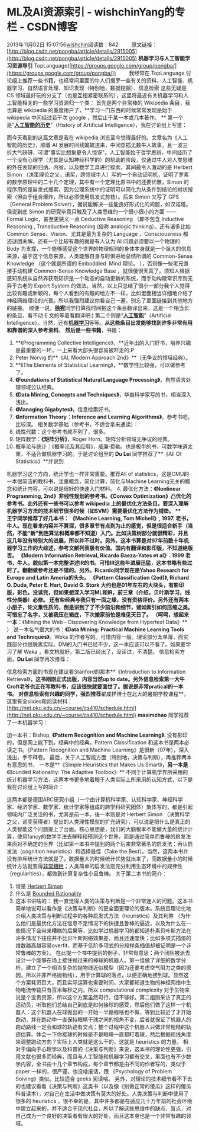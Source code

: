 # ML及AI资源索引 - wishchinYang的专栏 - CSDN博客
2013年11月02日 15:07:56[wishchin](https://me.csdn.net/wishchin)阅读数：842
        原文链接：[http://blog.csdn.net/pongba/article/details/2915005](http://blog.csdn.net/pongba/article/details/2915005)
**机器学习与人工智能学习资源导引**
TopLanguage([https://groups.google.com/group/pongba/](https://groups.google.com/group/pongba/))
        我经常在 TopLanguage 讨论组上推荐一些书籍，也经常问里面的牛人们搜罗一些有关的资料，人工智能、机器学习、自然语言处理、知识发现（特别地，数据挖掘）、信息检索 这些无疑是 CS 领域最好玩的分支了（也是互相紧密联系的），这里将最近有关机器学习和人工智能相关的一些学习资源归一个类：
首先是两个非常棒的 Wikipedia 条目，我也算是 wikipedia 的重度用户了，**学习一门东西的时候常常发现是始于 wikipedia 中间经过若干次 google ，然后止于某一本或几本著作。 **
第一个是“[**人工智能的历史**](http://en.wikipedia.org/wiki/History_of_artificial_intelligence)”（History of Artificial Intelligence），我在讨论组上写道：
> 
而今天看到的这篇文章是我在 wikipedia 浏览至今觉得最好的。文章名为《人工智能的历史》，顺着 AI 发展时间线娓娓道来，中间穿插无数牛人故事，且一波三折大气磅礴，可谓"事实比想象更令人惊讶"。人工智能始于哲学思辨，中间经历了一个没有心理学（尤其是认知神经科学的）的帮助的阶段，仅通过牛人对人类思维的外在表现的归纳、内省，以及数学工具进行探索，其间最令人激动的是 Herbert Simon （决策理论之父，诺奖，跨领域牛人）写的一个自动证明机，证明了罗素的数学原理中的二十几个定理，其中有一个定理比原书中的还要优雅，Simon
 的程序用的是启发式搜索，因为公理系统中的证明可以简化为从条件到结论的树状搜索（但由于组合爆炸，所以必须使用启发式剪枝）。后来 Simon 又写了 GPS （General Problem Solver），据说能解决一些能良好形式化的问题，如汉诺塔。但说到底 Simon 的研究毕竟只触及了人类思维的一个很小很小的方面 —— Formal Logic，甚至更狭义一点 Deductive Reasoning （即不包含 Inductive Reasoning , Transductive Reasoning (俗称
 analogic thinking）。还有诸多比如 Common Sense、Vision、尤其是最为复杂的 Language 、Consciousness 都还谜团未解。还有一个比较有趣的就是有人认为 AI 问题必须要以一个物理的 Body 为支撑，一个能够感受这个世界的物理规则的身体本身就是一个强大的信息来源，基于这个信息来源，人类能够自身与时俱进地总结所谓的 Common-Sense Knowledge （这个就是所谓的 Emboddied  Mind 理论。 ），否则像一些老兄直接手动构建 Common-Sense
 Knowledge Base ，就很傻很天真了，须知人根据感知系统从自然界获取知识是一个动态的自动更新的系统，而手动构建常识库则无异于古老的 Expert System 的做法。当然，以上只总结了很小一部分我个人觉得比较有趣或新颖的，每个人看到的有趣的地方不一样，比如里面相当详细地介绍了神经网络理论的兴衰。所以我强烈建议你看自己一遍，别忘了里面链接到其他地方的链接。
顺便一说，[**徐宥**](http://blog.youxu.info/)同学打算找时间把这个条目翻译出来，这是一个相当长的条目，看不动 E 文的等着看翻译吧:)
第二个则是“[**人工智能**](http://en.wikipedia.org/wiki/Artificial_intelligence)”（Artificial Intelligence）。当然，还有[**机器学习**](http://en.wikipedia.org/wiki/Machine_learning)等等。**从这些条目出发能够找到许多非常有用和靠谱的深入参考资料**。
**然后是一些书籍**，书籍： 
1. **《Programming Collective Intelligence》，**近年出的入门好书，培养兴趣是最重要的一环，一上来看大部头很容易被吓走的:P
2. Peter Norvig 的**《AI, Modern Approach 2nd》**（无争议的领域经典）。 
3. **《The Elements of Statistical Learning》，**数学性比较强，可以做参考了。 
4. **《Foundations of Statistical Natural Language Processing》**，自然语言处理领域公认经典。
5. **《Data Mining, Concepts and Techniques》**，华裔科学家写的书，相当深入浅出。 
6. **《Managing Gigabytes》**，信息检索好书。 
7. **《Information Theory：Inference and Learning Algorithms》**，参考书吧，比较深。
相关数学基础（参考书，不适合拿来通读）： 
1. 线性代数：这个参考书就不列了，很多。 
2. 矩阵数学：**《矩阵分析》**，Roger Horn。矩阵分析领域无争议的经典。 
3. 概率论与统计：《概率论及其应用》，威廉·费勒。也是极牛的书，可数学味道太重，不适合做机器学习的。于是讨论组里的 **Du Lei** 同学推荐了**《All Of Statistics》**并说到
> 
机器学习这个方向，统计学也一样非常重要。推荐All of statistics，这是CMU的一本很简洁的教科书，注重概念，简化计算，简化与Machine Learning无关的概念和统计内容，可以说是很好的快速入门材料。
4. 最优化方法：**《Nonlinear Programming, 2nd》**非线性规划的参考书。**《Convex Optimization》**凸优化的参考书。此外还有一些书可以参考 wikipedia 上的最优化方法条目。要深入理解机器学习方法的技术细节很多时候（如SVM）需要最优化方法作为铺垫。
**         王宁**同学推荐了好几本书： 
**《Machine Learning, Tom Michell》**, 1997.
老书，牛人。现在看来内容并不算深，很多章节有点到为止的感觉，但是很适合新手（当然，不能"新"到连算法和概率都不知道）入门。比如决策树部分就很精彩，并且这几年没有特别大的进展，所以并不过时。另外，这本书算是对97年前数十年机器学习工作的大综述，参考文献列表极有价值。国内有翻译和影印版，不知道绝版否。
**《Modern Information Retrieval, Ricardo Baeza-Yates et al》**. 1999
老书，牛人。貌似第一本完整讲述IR的书。可惜IR这些年进展迅猛，这本书略有些过时了。翻翻做参考还是不错的。另外，Ricardo同学现在是Yahoo Research for Europe and Latin Ameria的头头。
**《Pattern Classification (2ed)》**, Richard O. Duda, Peter E. Hart, David G. Stork
大约也是01年左右的大块头，有影印版，彩色。没读完，但如果想深入学习ML和IR，前三章（介绍，贝叶斯学习，线性分类器）必修。 
还有些经典与我只有一面之缘，没有资格评价。另外还有两本小册子，论文集性质的，倒是讲到了了不少前沿和细节，诸如索引如何压缩之类。可惜忘了名字，又被我压在箱底，下次搬家前怕是难见天日了。
（呵呵，想起来一本：**《Mining the Web - Discovering Knowledge from Hypertext Data》** ）
说一本名气很大的书：**《Data Mining: Practical Machine Learning Tools and Techniques》**。Weka 的作者写的。可惜内容一般。理论部分太单薄，而实践部分也很脱离实际。DM的入门书已经不少，这一本应该可以不看了。如果要学习了解 Weka ，看文档就好。第二版已经出了，没读过，不清楚。
信息检索方面，**Du Lei** 同学再次推荐： 
> 
信息检索方面的书现在建议看Stanford的那本**《Introduction to Information Retrieval》**，这书刚刚正式出版，内容当然up to date。另外信息检索第一大牛Croft老爷也正在写教科书，应该很快就要面世了。据说是非常pratical的一本书。
对信息检索有兴趣的同学，强烈推荐**翟成祥博士在北大的暑期学校课程**，这里有全slides和阅读材料：[http://net.pku.edu.cn/~course/cs410/schedule.html](http://net.pku.edu.cn/~course/cs410/schedule.html)
**maximzhao** 同学推荐了一本机器学习： 
> 
加一本书：Bishop, **《Pattern Recognition and Machine Learning》**. 没有影印的，但是网上能下到。经典中的经典。Pattern Classification 和这本书是两本必读之书。《Pattern Recognition and Machine Learning》是很新（07年），深入浅出，手不释卷。
最后，关于人工智能方面（特别地，决策与判断），再推荐两本有意思的书，
一本是**《Simple Heuristics that Makes Us Smart》**，另一本是**《Bounded Rationality: The Adaptive Toolbox》**
不同于计算机学界所采用的统计机器学习方法，这两本书更多地着眼于人类实际上所采用的认知方式，以下是我在讨论组上写的简介：
> 
这两本都是德国ABC研究小组（一个由计算机科学家、认知科学家、神经科学家、经济学家、数学家、统计学家等组成的跨学科研究团体）集体写的，都是引起领域内广泛关注的书，尤其是前一本，後一本则是对 Herbert Simon （决策科学之父，诺奖获得者）提出的人类理性模型的扩充研究），可以说是把什么是真正的人类智能这个问题提上了台面。核心思想是，我们的大脑根本不能做大量的统计计算，使用fancy的数学手法去解释和预测这个世界，而是通过简单而鲁棒的启发法来面对不确定的世界（比如第一本书中提到的两个后来非常著名的启发法：再认启发法（cognition
 heuristics）和选择最佳（Take the Best）。当然，这两本书并没有排斥统计方法就是了，数据量大的时候统计优势就出来了，而数据量小的时候统计方法就变得[非常糟糕](http://en.wikipedia.org/wiki/Curse_of_dimensionality)；人类简单的启发法则充分利用生态环境中的规律性（regularities），都做到计算复杂性小且鲁棒。
关于第二本书的简介：
> 
1. 谁是 [Herbert Simon](http://en.wikipedia.org/wiki/Herbert_Simon)
2. 什么是 [Bounded Rationality](http://en.wikipedia.org/wiki/Bounded_Rationality)
3. 这本书讲啥的：
我一直觉得人类的决策与判断是一个非常迷人的问题。这本书简单地说可以看作是《决策与判断》的更全面更理论的版本。系统且理论化地介绍人类决策与判断过程中的各种启发式方法（heuristics）及其利弊 （为什么他们是最优化方法在信息不足情况下的快捷且鲁棒的逼近，以及为什么在一些情况下会带来糟糕的后果等，比如学过机器学习的都知道朴素贝叶斯方法在许多情况下往往并不比贝叶斯网络效果差，而且还速度快；比如多项式插值的维数越高越容易overfit，而基于低阶多项式的分段样条插值却被证明是一个非常鲁棒的方案）。
在此提一个书中提到的例子，非常有意思：两个团队被派去设计一个能够在场上接住抛过来的棒球的机器人。第一组做了详细的数学分析，建立了一个相当复杂的抛物线近似模型（因为还要考虑空气阻力之类的原因，所以并非严格抛物线），用于计算球的落点，以便正确地接到球。显然这个方案耗资巨大，而且实际运算也需要时间，大家都知道生物的神经网络中生物电流传输只有百米每秒之内，所以 computational complexity 对于生物来说是个宝贵资源，所以这个方案虽然可行，但不够好。第二组则采访了真正的运动员，听取他们总结自己到底是如何接球的感受，然后他们做了这样一个机器人：这个机器人在球抛出的一开始一半路程啥也不做，等到比较近了才开始跑动，并在跑动中一直保持眼睛于球之间的视角不变，后者就保证了机器人的跑动路线一定会和球的轨迹有交点；整个过程中这个机器人只做非常粗糙的轨迹估算。体会一下你接球的时候是不是眼睛一直都盯着球，然后根据视线角度来调整跑动方向？实际上人类就是这么干的，这就是
 heuristics 的力量。 
相对于偏向于心理学以及科普的《决策与判断》来说，这本书的理论性更强，引用文献也很多而经典，而且与人工智能和机器学习都有交叉，里面也有不少数学内容，全书由十几个章节构成，每个章节都是由不同的作者写的，类似于 paper 一样的，很严谨，也没啥废话，跟 《Psychology of Problem Solving》类似。比较适合 geeks 阅读哈。
另外，对理论的技术细节看不下去的也建议看看《决策与判断》这类书（以及像《别做正常的傻瓜》这样的傻瓜科普读本），对自己在生活中做决策有莫大的好处。人类决策与判断中使用了很多的 heuristics ，很不幸的是，其中许多都是在适应几十万年前的社会环境中建立起来的，并不适合于现代社会，所以了解这些思维中的缺点、盲点，对自己成为一个良好的决策者有很大的好处，而且这本身也是一个非常有趣的领域。
